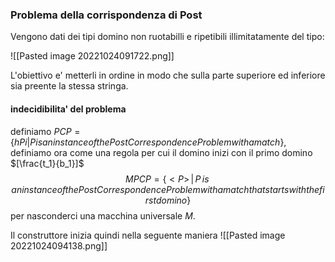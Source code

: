 ### Problema della corrispondenza di Post
Vengono dati dei tipi domino non ruotabilli e ripetibili illimitatamente del tipo: 

![[Pasted image 20221024091722.png]]

L'obiettivo e' metterli in ordine in modo che sulla parte superiore ed inferiore sia preente la stessa stringa.
#### indecidibilita' del problema
definiamo $PCP=\{hP i| P is an instance of the Post Correspondence Problem with a match\}$, definiamo ora come una regola per cui il domino inizi con il primo domino $[\frac{t_1}{b_1}]$
$$MPCP = \{<P>\,|\,P\,is\,an instance of the Post Correspondence Problem
with a match that starts with the first domino\}$$
per nasconderci una macchina universale $M$.

Il construttore inizia quindi nella seguente maniera
![[Pasted image 20221024094138.png]]
